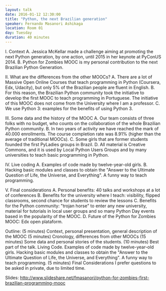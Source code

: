 ```yaml
---
layout: talk
date: 2016-01-12 12:30:00
title: "Python, the next Brazilian generation"
speaker: Fernando Masanori Ashikaga
location: Room 01
day: Tuesday
duration: 40 minutes
---
```


I. Context A. Jessica McKellar made a challenge aiming at promoting the next Python generation, by one action, until 2015 in her keynote at PyConUS 2014. B. Python for Zombies MOOC is my personal contribution to the next Brazilian Python Generation.

II. What are the differences from the other MOOCs? A. There are a lot of Massive Open Online Courses that teach programming in Python (Coursera, Edx, Udacity), but only 5% of the Brazilian people are fluent in English. B. For this reason, the Brazilian Python community took the initiative to develop the first MOOC to teach programming in Portuguese. The initiative of this MOOC does not come from the University where I am a professor. C. We use Python 3: examples for the benefits of using Python 3.

III. Some data and the history of the MOOC A. Our team consists of three folks with no budget, who counts on the collaboration of the whole Brazilian Python community. B. In two years of activity we have reached the mark of 40.000 enrollments. The course completion rate was 8.91% (higher than the average of traditional MOOCs). C. Some girls that are former students founded the first PyLadies groups in Brazil. D. All material is Creative Commons, and it is used by Local Python Users Groups and by many universities to teach basic programming in Python.

IV. Live coding A. Examples of code made by twelve-year-old girls. B. Hacking basic modules and classes to obtain the "Answer to the Ultimate Question of Life, the Universe, and Everything". A funny way to teach programming.

V. Final considerations A. Personal benefits: 40 talks and workshops at a lot of conferences B. Benefits for the university where I teach: visibility, flipped classrooms, second chance for students to review the lessons C. Benefits for the Python community: "trojan horse" to enter any new university, material for tutorials in local user groups and so many Python Day events based in the popularity of the MOOC. D. Future of the Python for Zombies MOOC: Edx open plataform.

Outline: (5 minutes) Context, personal presentation, general description of the MOOC (5 minutes) Cronology, differences from other MOOCs (15 minutes) Some data and personal stories of the students. (10 minutes) Best part of the talk. Living Code. Examples of code made by twelve-year-old girls. Hacking basic modules and classes to obtain the "Answer to the Ultimate Question of Life, the Universe, and Everything". A funny way to teach programming. (5 minutes) Final Considerations I prefer questions to be asked in private, due to limited time.

Slides: http://www.slideshare.net/fmasanori/python-for-zombies-first-brazilian-programming-mooc
